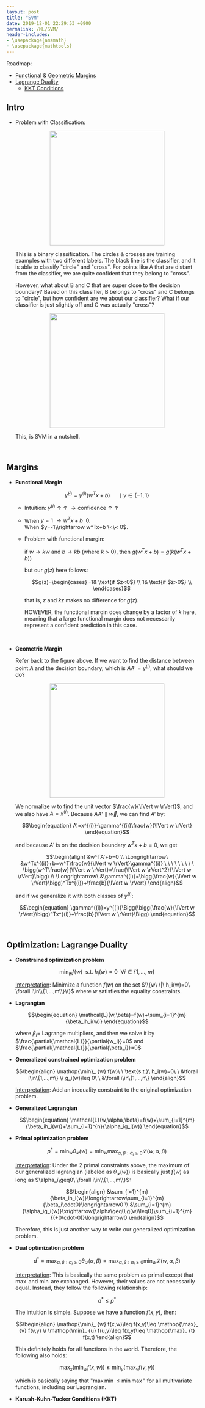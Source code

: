 ```yaml
---
layout: post
title: "SVM"
date: 2019-12-01 22:29:53 +0900
permalink: /ML/SVM/
header-includes:
- \usepackage{amsmath}
- \usepackage{mathtools}
---
```

Roadmap:
- [Functional & Geometric Margins](#margin)
- [Lagrange Duality](#lagrange)
    - [KKT Conditions](#KKT)

## Intro

- Problem with Classification:
    
    <center><img src="../../images/ML/SVM1.png" width="300"/></center>
    
    This is a binary classification. The circles & crosses are training examples with two different labels. The black line is the classifier, and it is able to classify "circle" and "cross". For points like $\text{A}$ that are distant from the classifier, we are quite confident that they belong to "cross".
    
    However, what about $\text{B}$ and $\text{C}$ that are super close to the decision boundary? Based on this classifier, $\text{B}$ belongs to "cross" and $\text{C}$ belongs to "circle", but how confident are we about our classifier? What if our classifier is just slightly off and $\text{C}$ was actually "cross"?
    
    <center><img src="../../images/ML/SVM2.png" width="300"/></center>
    
    This, is SVM in a nutshell.

&emsp;<a name="margin"></a> 
## Margins
    
- **Functional Margin**

    $$\begin{equation}
    \hat{\gamma}^{(i)}=y^{(i)}(w^Tx+b)\ \ \ \ \ \ \|\ y\in\{-1,1\}
    \end{equation}$$

    - Intuition: $\hat{\gamma}^{(i)}\uparrow\uparrow\ \rightarrow\text{confidence}\uparrow\uparrow$
    
    - When $y=1\ \rightarrow w^Tx+b \>\> 0$.  
        When $y=-1\\rightarrow w^Tx+b \<\< 0$.
    
    - Problem with functional margin:
    
      if $w\rightarrow kw$ and $b\rightarrow kb$ (where $k>0$), then $g(w^Tx+b)=g(k(w^Tx+b))$
    
      but our $g(z)$ here follows:
      
      $$g(z)=\begin{cases}
      -1& \text{if $z<0$} \\
      1& \text{if $z>0$} \\
      \end{cases}$$
      
      that is, $z$ and $kz$ makes no difference for $g(z)$.
      
      HOWEVER, the functional margin does change by a factor of $k$ here, meaning that a large functional margin does not necessarily represent a confident prediction in this case.
    
    &emsp;
      
- **Geometric Margin**

    Refer back to the figure above. If we want to find the distance between point $A$ and the decision boundary, which is $AA'=\gamma^{(i)}$, what should we do?
        
    <center><img src="../../images/ML/SVM3.png" width="300"/></center>
    
    We normalize $w$ to find the unit vector $\frac{w}{\lVert w \rVert}$, and we also have $A=x^{(i)}$. Because $AA'\parallel \overrightarrow{w}$, we can find $A'$ by:
    
    $$\begin{equation}
    A'=x^{(i)}-\gamma^{(i)}\frac{w}{\lVert w \rVert}
    \end{equation}$$
    
    and because $A'$ is on the decision boundary $w^Tx+b=0$, we get
    
    $$\begin{align}
    &w^TA'+b=0 \\
    \Longrightarrow\ &w^Tx^{(i)}+b=w^T\frac{w}{\lVert w \rVert}\gamma^{(i)} \ \ \ \ \ \ \ \ \ \bigg(w^T\frac{w}{\lVert w \rVert}=\frac{\lVert w \rVert^2}{\lVert w \rVert}\bigg) \\
    \Longrightarrow\ &\gamma^{(i)}=\bigg(\frac{w}{\lVert w \rVert}\bigg)^Tx^{(i)}+\frac{b}{\lVert w \rVert}
    \end{align}$$
    
    and if we generalize it with both classes of $y^{(i)}$:
    
    $$\begin{equation}
    \gamma^{(i)}=y^{(i)}\Bigg(\bigg(\frac{w}{\lVert w \rVert}\bigg)^Tx^{(i)}+\frac{b}{\lVert w \rVert}\Bigg)
    \end{equation}$$
    
&emsp;<a name="lagrange"></a>
## Optimization: Lagrange Duality

- **Constrained optimization problem**
    
    $$\begin{equation}
    \mathop{\min}_ {w} f(w)\ \ \text{s.t.}\ h_i(w)=0\ \ \forall i\in\{1,...,m\}
    \end{equation}$$
    
    <u>Interpretation</u>: Minimize a function $f(w)$ on the set $\\{w\ \|\ h_i(w)=0\ \forall i\in\\{1,...,m\\}\\}$ where $w$ satisfies the equality constraints.
    
- **Lagrangian**

    $$\begin{equation}
    \mathcal{L}(w,\beta)=f(w)+\sum_{i=1}^{m}{\beta_ih_i(w)}
    \end{equation}$$
    
    where $\beta_i=$ Lagrange multipliers, and then we solve it by $\frac{\partial{\mathcal{L}}}{\partial{w_i}}=0$ and $\frac{\partial{\mathcal{L}}}{\partial{\beta_i}}=0$
    
- **Generalized constrained optimization problem**

    $$\begin{align}
    \mathop{\min}_ {w} f(w)\ \ \text{s.t.}\ h_i(w)=0\ \ &\forall i\in\{1,...,m\} \\
    g_i(w)\leq 0\ \ &\forall i\in\{1,...,n\}
    \end{align}$$
    
    <u>Interpretation</u>: Add an inequality constraint to the original optimization problem.
    
- **Generalized Lagrangian**

    $$\begin{equation}
    \mathcal{L}(w,\alpha,\beta)=f(w)+\sum_{i=1}^{m}{\beta_ih_i(w)}+\sum_{i=1}^{n}{\alpha_ig_i(w)}
    \end{equation}$$
    
- **Primal optimization problem**

    $$\begin{equation}
    p^* =\mathop{\min}_ {w} \theta_{\mathcal{P}}(w)=\mathop{\min}_ {w} \mathop{\max}_ {\alpha,\beta:\alpha_i\geq0} \mathcal{L}(w,\alpha,\beta)
    \end{equation}$$
    
    <u>Interpretation</u>: Under the 2 primal constraints above, the maximum of our generalized lagrangian (labeled as $\theta_{\mathcal{P}}(w)$) is basically just $f(w)$ as long as $\alpha_i\geq0\ \forall i\in\\{1,...,m\\}$:
    
    $$\begin{align}
    &\sum_{i=1}^{m}{\beta_ih_i(w)}\longrightarrow\sum_{i=1}^{m}{\beta_i\cdot0}\longrightarrow0 \\
    &\sum_{i=1}^{m}{\alpha_ig_i(w)}\xrightarrow{\alpha\geq0,g(w)\leq0}\sum_{i=1}^{m}{(+0\cdot-0)}\longrightarrow0
    \end{align}$$
    
    Therefore, this is just another way to write our generalized optimization problem.
    
- **Dual optimization problem**

    $$\begin{equation}
    d^* =\mathop{\max}_ {\alpha,\beta:\alpha_i\geq0} \theta_{\mathcal{D}}(\alpha,\beta)=\mathop{\max}_ {\alpha,\beta:\alpha_i\geq0} \mathop{\min}_ {w} \mathcal{L}(w,\alpha,\beta)
    \end{equation}$$

    <u>Interpretation</u>: This is basically the same problem as primal except that $\mathop{\max}$ and $\mathop{\min}$ are exchanged. However, their values are not necessarily equal. Instead, they follow the following relationship:
    
    $$\begin{equation}
    d^* \leq p^*
    \end{equation}$$
    
    The intuition is simple. Suppose we have a function $f(x,y)$, then:
    
    $$\begin{align}
    \mathop{\min}_ {w} f(x,w)\leq f(x,y)\leq \mathop{\max}_ {v} f(v,y) \\
    \mathop{\min}_ {u} f(u,y)\leq f(x,y)\leq \mathop{\max}_ {t} f(x,t)
    \end{align}$$
    
    This definitely holds for all functions in the world. Therefore, the following also holds:
    
    $$\begin{equation}
    \mathop{\max}_ {x} \big(\mathop{\min}_ {w} f(x,w)\big)\leq \mathop{\min}_ {y} \big(\mathop{\max}_ {v} f(v,y)\big)
    \end{equation}$$
    
    which is basically saying that "$\mathop{\max}\mathop{\min}\leq\mathop{\min}\mathop{\max}$" for all multivariate functions, including our Lagrangian.
    
- <a name="KKT"></a>**Karush-Kuhn-Tucker Conditions (KKT)**

    